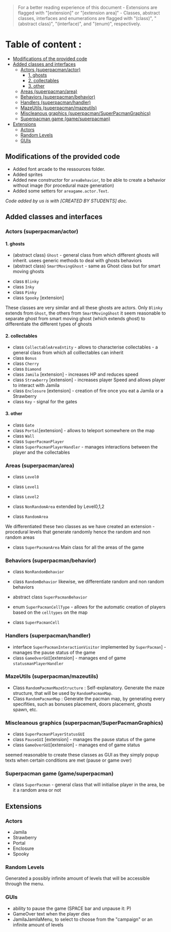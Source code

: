 
 >For a better reading experience of this document
    - Extensions are flagged with "[extension]" or "[extension area]"
    - Classes, abstract classes, interfaces and enumerations are flagged with
    "(class)", "(abstract class)", "(interface)", and "(enum)", respectively. 
    
# Table of content : 
- [Modifications of the provided code](#modifications-of-the-provided-code)
- [Added classes and interfaces](#added-classes-and-interfaces)
  * [Actors (superpacman/actor)](#actors-superpacmanactor)
    + [1. ghosts](#1-ghosts)
    + [2. collectables](#2-collectables)
    + [3. other](#3-other)
  * [Areas (superpacman/area)](#areas-superpacmanarea)
  * [Behaviors (superpacman/behavior)](#behaviors-superpacmanbehavior)
  * [Handlers (superpacman/handler)](#handlers-superpacmanhandler)
  * [MazeUtils (superpacman/mazeutils)](#mazeutils-superpacmanmazeutils)
  * [Miscleanous graphics (superpacman/SuperPacmanGraphics)](#miscleanous-graphics-superpacmansuperpacmangraphics)
  * [Superpacman game (game/superpacman)](#superpacman-game-gamesuperpacman)
- [Extensions](#extensions)
  * [Actors](#actors)
  * [Random Levels](#random-levels)
  * [GUIs](#guis)

## Modifications of the provided code 


- Added font arcade to the ressources folder. 
- Added sprites
- Added new constructor for `areaBehavior`, to be able to create a behavior without image (for procedural maze generation)
- Added some setters for `areagame.actor.Text`. 

_Code added by us is with [CREATED BY STUDENTS] doc._ 

## Added classes and interfaces 

### Actors (superpacman/actor)

#### 1. ghosts
- (abstract class) `Ghost` - general class from which different ghosts will inherit. usees generic methods to deal with ghosts behaviors
- (abstract class) `SmartMovingGhost` - same as Ghost class but for smart moving ghosts
 * class `Blinky` 
 * class `Inky` 
 * class `Pinky`
 * class `Spooky` [extension]
 
 These classes are very similar and all these ghosts are actors. Only `Blinky` extends from `Ghost`, the others from `SmartMovingGhost`
 it seem reasonable to separate ghost from smart moving ghost (which extends ghost) to differentiate the different types of ghosts
 
#### 2. collectables

* class `CollectableAreaEntity` - allows to characterise collectables - a general class from which all colllectables can inherit
* class `Bonus`
* class `Cherry`
* class `Diamond`
* class `Jamila` [extension] - increases HP and reduces speed
* class `Strawberry` [extension] - increases player Speed and allows player to interact with Jamila
* class `Enclosure` [extension] - creation of fire once you eat a Jamila or a Strawberry 
* class `Key` - signal for the gates

#### 3. other

* class `Gate` 
* class `Portal`[extension] - allows to teleport somewhere on the map
* class `Wall`
* class `SuperPacmanPlayer`
* class `SuperPacmanPlayerHandler` - manages interactions between the player and the collectables


### Areas (superpacman/area)

- class `Level0` 
- class `Level1`
- class `Level2`

- class `NonRandomArea` extended by Level0,1,2
- class `RandomArea`


We differentiated these two classes as we have created an extension - procedural levels that generate randomly
hence the random and non random areas

- class `SuperPacmanArea` Main class for all the areas of the game

### Behaviors (superpacman/behavior)

- class `NonRandomBehavior`
- class `RandomBehavior`
likewise, we differentiate random and non random behaviors

- abstract class `SuperPacmanBehavior`
- enum `SuperPacmanCellType` - allows for the automatic creation of players based on the `celltypes` on the map
- class `SuperPacmanCell`

### Handlers (superpacman/handler)

- interface `SuperPacmanInteractionVisitor`
implemented by `SuperPacman`] - manages the pause status of the game
- class `GameOverGUI`[extension] - manages end of game `statusmanPlayerHandler`

### MazeUtils (superpacman/mazeutils)
- Class `RandomPacmanMazeStructure` : Self-explanatory. Generate the maze structure, that will be used by `RandomPacmanMap`. 
- Class `RandomPacmanMap` : Generate the pacman map, by generating every specifities, such as bonuses placement, doors placement, ghosts spawn, etc. 

### Miscleanous graphics (superpacman/SuperPacmanGraphics)

- class `SuperPacmanPlayerStatusGUI`
- class `PauseGUI` [extension] - manages the pause status of the game
- class `GameOverGUI`[extension] - manages end of game status

seemed reasonable to create these classes as GUI as they simply popup texts when certain conditions are met
(pause or game over)

### Superpacman game (game/superpacman) 
- class `SuperPacman` - general class that will initialise player in the area, be it a random area or not


## Extensions

### Actors 
* Jamila
* Strawberry
* Portal
* Enclosure
* Spooky

### Random Levels
Generated a possibly infinite amount of levels that will be accessible through the menu.

### GUIs
* ability to pause the game (SPACE bar and unpause it: P)
* GameOver text when the player dies
* JamilaJamilaMenu, to select to choose from the "campaign" or an infinite amount of levels
